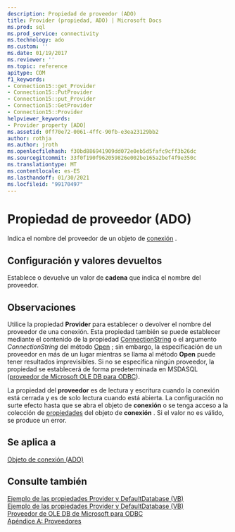 ```yaml
---
description: Propiedad de proveedor (ADO)
title: Provider (propiedad, ADO) | Microsoft Docs
ms.prod: sql
ms.prod_service: connectivity
ms.technology: ado
ms.custom: ''
ms.date: 01/19/2017
ms.reviewer: ''
ms.topic: reference
apitype: COM
f1_keywords:
- Connection15::get_Provider
- Connection15::PutProvider
- Connection15::put_Provider
- Connection15::GetProvider
- Connection15::Provider
helpviewer_keywords:
- Provider property [ADO]
ms.assetid: 0ff70e72-0061-4ffc-90fb-e3ea23129bb2
author: rothja
ms.author: jroth
ms.openlocfilehash: f30bd886941909dd072e0eb5d5fafc9cff3b26dc
ms.sourcegitcommit: 33f0f190f962059826e002be165a2bef4f9e350c
ms.translationtype: MT
ms.contentlocale: es-ES
ms.lasthandoff: 01/30/2021
ms.locfileid: "99170497"
---
```

# <a name="provider-property-ado"></a>Propiedad de proveedor (ADO)
Indica el nombre del proveedor de un objeto de [conexión](./connection-object-ado.md) .  
  
## <a name="settings-and-return-values"></a>Configuración y valores devueltos  
 Establece o devuelve un valor de **cadena** que indica el nombre del proveedor.  
  
## <a name="remarks"></a>Observaciones  
 Utilice la propiedad **Provider** para establecer o devolver el nombre del proveedor de una conexión. Esta propiedad también se puede establecer mediante el contenido de la propiedad [ConnectionString](./connectionstring-property-ado.md) o el argumento *ConnectionString* del método [Open](./open-method-ado-connection.md) ; sin embargo, la especificación de un proveedor en más de un lugar mientras se llama al método **Open** puede tener resultados imprevisibles. Si no se especifica ningún proveedor, la propiedad se establecerá de forma predeterminada en MSDASQL ([proveedor de Microsoft OLE DB para ODBC](../../guide/appendixes/microsoft-ole-db-provider-for-odbc.md)).  
  
 La propiedad del **proveedor** es de lectura y escritura cuando la conexión está cerrada y es de solo lectura cuando está abierta. La configuración no surte efecto hasta que se abra el objeto de **conexión** o se tenga acceso a la colección de [propiedades](./properties-collection-ado.md) del objeto de **conexión** . Si el valor no es válido, se produce un error.  
  
## <a name="applies-to"></a>Se aplica a  
 [Objeto de conexión (ADO)](./connection-object-ado.md)  
  
## <a name="see-also"></a>Consulte también  
 [Ejemplo de las propiedades Provider y DefaultDatabase (VB)](./provider-and-defaultdatabase-properties-example-vb.md)   
 [Ejemplo de las propiedades Provider y DefaultDatabase (VB)](./provider-and-defaultdatabase-properties-example-vb.md)   
 [Proveedor de OLE DB de Microsoft para ODBC](../../guide/appendixes/microsoft-ole-db-provider-for-odbc.md)   
 [Apéndice A: Proveedores](../../guide/appendixes/appendix-a-providers.md)